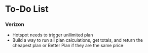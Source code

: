 # To-Do List

### Verizon 
* Hotspot needs to trigger unllimited plan
* Build a way to run all plan calculations, get totals, and return the cheapest plan or Better Plan if they are the same price
